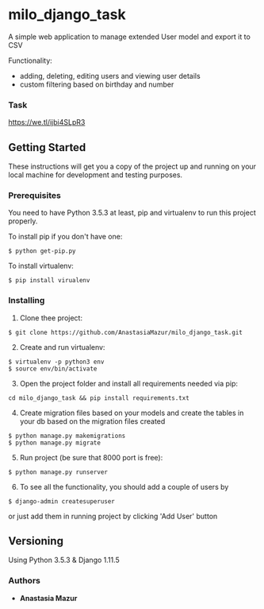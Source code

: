 # milo_django_task

A simple web application to manage extended User model and export it to CSV

Functionality:
* adding, deleting, editing users and viewing user details
* custom filtering based on birthday and number
### Task
https://we.tl/ijbi4SLpR3
## Getting Started
These instructions will get you a copy of the project up and running on your local machine for development and testing purposes. 
### Prerequisites
You need to have Python 3.5.3 at least, pip and virtualenv to run this project properly.

To install pip if you don't have one:
```
$ python get-pip.py
```
To install virtualenv:
```
$ pip install virualenv
```
### Installing
1) Clone thee project:
```
$ git clone https://github.com/AnastasiaMazur/milo_django_task.git
```
2) Create and run virtualenv:
```
$ virtualenv -p python3 env
$ source env/bin/activate
```
3) Open the project folder and install all requirements needed via pip:
```
cd milo_django_task && pip install requirements.txt
```
4) Create migration files based on your models and create the tables in your db based on the migration files created
```
$ python manage.py makemigrations
$ python manage.py migrate
```
5) Run project (be sure that 8000 port is free):
```
$ python manage.py runserver
```
6) To see all the functionality, you should add a couple of users by
```
$ django-admin createsuperuser
```
or just add them in running project by clicking 'Add User' button
## Versioning
Using Python 3.5.3 & Django 1.11.5
### Authors
* **Anastasia Mazur**
